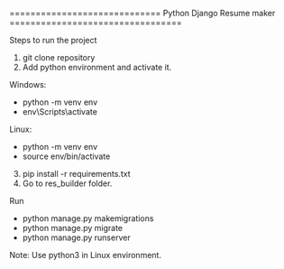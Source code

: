 ============================= Python Django Resume maker =================================



Steps to run the project

1. git clone repository
2. Add python environment and activate it.

Windows:
- python -m venv env
- env\Scripts\activate

Linux:
- python -m venv env
- source env/bin/activate

3. pip install -r requirements.txt
4. Go to res_builder folder.

Run
- python manage.py makemigrations
- python manage.py migrate
- python manage.py runserver 

Note: Use python3 in Linux environment.